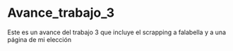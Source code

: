 # Avance_trabajo_3
 Este es un avance del trabajo 3 que incluye el scrapping a falabella y a una página de mi elección
